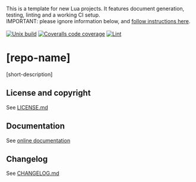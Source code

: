 This is a template for new Lua projects. It features document generation, testing, linting and a working CI setup.</br>IMPORTANT: please ignore information below, and [follow instructions here](https://tieske.github.io/project.lua/topics/01-introduction.md.html).</br></br>
[![Unix build](https://img.shields.io/github/workflow/status/[github-account-name]/[repo-name]/Unix%20build?label=Unix%20build&logo=linux)](https://github.com/[github-account-name]/[repo-name]/actions/workflows/unix_build.yml)
[![Coveralls code coverage](https://img.shields.io/coveralls/github/[github-account-name]/[repo-name]?logo=coveralls)](https://coveralls.io/github/[github-account-name]/[repo-name])
[![Lint](https://github.com/[github-account-name]/[repo-name]/workflows/Lint/badge.svg)](https://github.com/[github-account-name]/[repo-name]/actions/workflows/lint.yml)

# [repo-name]

[short-description]

## License and copyright

See [LICENSE.md](LICENSE.md)

## Documentation

See [online documentation](https://[github-account-name].github.io/[repo-name]/)

## Changelog

See [CHANGELOG.md](CHANGELOG.md)
